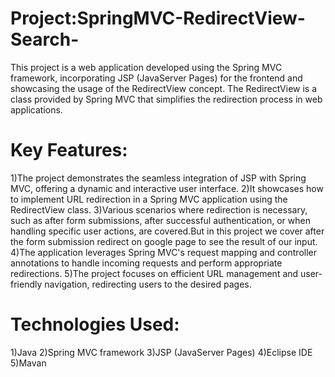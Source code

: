 # Project:SpringMVC-RedirectView-Search-
This project is a web application developed using the Spring MVC framework, incorporating JSP (JavaServer Pages) for the frontend and showcasing the usage of the RedirectView concept. The RedirectView is a class provided by Spring MVC that simplifies the redirection process in web applications.

# Key Features:
1)The project demonstrates the seamless integration of JSP with Spring MVC, offering a dynamic and interactive user interface.
2)It showcases how to implement URL redirection in a Spring MVC application using the RedirectView class.
3)Various scenarios where redirection is necessary, such as after form submissions, after successful authentication, or when handling specific user actions, are covered.But in this project we cover after the form submission redirect on google page to see the result of our input.
4)The application leverages Spring MVC's request mapping and controller annotations to handle incoming requests and perform appropriate redirections.
5)The project focuses on efficient URL management and user-friendly navigation, redirecting users to the desired pages.

# Technologies Used:

1)Java
2)Spring MVC framework
3)JSP (JavaServer Pages)
4)Eclipse IDE
5)Mavan
